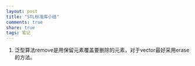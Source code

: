 ```yaml
---
layout: post
title: "STL标准库小结" 
comments: true
share: true
tags: 笔记
---
```



1. 泛型算法remove是用保留元素覆盖要删除的元素，对于vector最好采用erase的方法。